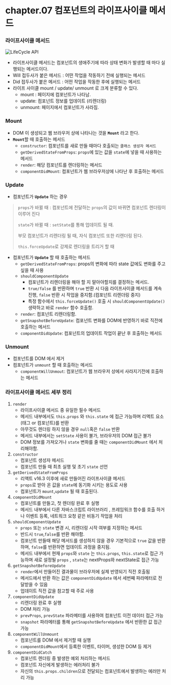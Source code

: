 # chapter.07 컴포넌트의 라이프사이클 메서드

### 라이프사이클 메서드



![LifeCycle API](/Users/hongsam/github/react-study/kimjongsoo/chapter.07/45587740-f8ed0e00-b944-11e8-9c99-7baab37944e8.jpg)



- 라이프사이클 메서드는 컴포넌트의 생애주기에 따라 상태 변화가 발생할 때 마다 실행되는 메서드이다.
- Will 접두사가 붙은 메서드 :  어떤 작업을 작동하기 전에 실행되는 메서드 
- Did 접두사가 붙은 메서드 :  어떤 작업을 작동한 후에 실행되는 메서드
- 라이프 사이클 mount / update/ unmount 로 크게 분류할 수 있다.
  - mount : 페이지에 컴포넌트가 나타남.
  - update: 컴포넌트 정보를 업데이트 (리렌더링)
  - unmount: 페이지에서 컴포넌트가 사라짐. 



### Mount

- DOM 이 생성되고 웹 브라우저 상에 나타나는 것을 <b>`Mount`</b> 라고 한다.
- <b>`Mount`</b>할 때 호출하는 메서드
  - `constructor`: 컴포넌트를 새로 만들 때마다 호출되는 `클래스 생성자 메서드`
  - `getDerivedStateFromProps`: `props`에 있는 값을 `state`에 넣을 때 사용하는 메서드
  - `render`: 해당 컴포넌트를 렌더링하는 메서드
  - `componentDidMount`:  컴포넌트가 웹 브라우저상에 나타난 후 호출하는 메서드

### Update

- 컴포넌트가 <b>`Update`</b> 하는 경우

> `props`가 바뀔 때 : 컴포넌트에 전달하는 `props`의 값이 바뀌면 컴포넌트 렌더링이 이루어 진다
>
> `state`가 바뀔 때 : `setState`를 통해 업데이트 될 때.
>
> 부모 컴포넌트가 리렌더링 될 때, 자식 컴포넌트 또한 리렌더링 된다.
>
> `this.forceUpdate`로 강제로 렌더링을 트리거 할 때



- 컴포넌트가 <b>`Update`</b> 할 때 호출하는 메서드
  - `getDerivedStateFromProps`:  props의 변화에 따라 state 값에도 변화를 주고 싶을 때 사용
  - `shouldComponentUpdate`
    -  컴포넌트가 리렌더링을 해야 할 지 말아야할지를 결정하는 메서드. 
    - `true/false` 를 반환하며 `true` 반환 시 다음 라이프사이클 메서드를 계속 진행, `false` 반환 시 작업을 중지함.(컴포넌트 리렌더링 중지)
    - 특정 함수에서 `this.forceUpdate()` 호출 시 `shouldComponentUpdate()` 생략하고 바로 `render` 함수 호출함.
  - `render`: 컴포넌트 리렌더링함.
  - `getSnapshotBeforeUpdate`: 컴포넌트 변화를 DOM에 반영하기 바로 직전에 호출하는 메서드
  - `componentDidUpdate`: 컴포넌트의 업데이트 작업이 끝난 후 호출하는 메서드

### Unmount

- 컴포넌트를 DOM 에서 제거
- 컴포넌트가 `unmount` 할 때 호출하는 메서드
  - `componentWillUnmout`: 컴포넌트가 웹 브라우저 상에서 사라지기전에 호출하는 메서드



### 라이프사이클 메서드 세부 정리

1. `render`
   - 라이프사이클 메서드 중 유일한 필수 메서드
   - 메서드 내부에서도 `this.props` 와 `this.state` 에 접근 가능하며 리액트 요소(태그 or 컴포넌트)를 반환
   - 아무것도 렌더링 하지 않을 경우 `null`혹은 `false` 반환
   - 메서드 내부에서는 `setState` 사용이 불가, 브라우저의 DOM 접근 불가
   - DOM 정보를 가져오거나 `state` 변화를 줄 때는 `componentDidMount` 에서 처리해야함.
2. `constructor`
   - 컴포넌트 생성자 메서드
   - 컴포넌트 만들 때 최초 실행 및 초기 `state`  선언
3. `getDerivedStateFromProps`
   - 리액트 v16.3 이후에 새로 만들어진 라이프사이클 메서드
   - `props`로 받아 온 값을 `state`에 동기화 시키는 용도로 사용
   - 컴포넌트가 `mount`,`update` 될 때 호출된다.
4. `componentDidMount`
   - 컴포넌트를 만들고, 첫 렌더링 완료 후 실행
   - 메서드 내부에서 다른 자바스크립트 라이브러리 , 프레임워크 함수를 호출 하거나 이벤트 등록, 네트워크 요청 같은 비동기 작업을 처리
5. `shouldComponentUpdate`
   - `props` 또는 `state` 변경 시, 리렌더링 시작 여부를 지정하는 메서드
   - 반드시 `true`,`false`를 반환 해야함.
   - 컴포넌트 만들때 해당 메서드를 생성하지 않을 경우 기본적으로 `true` 값을 반환하며, `false`를 반환하면  업데이트 과정을 중지됨.
   - 메서드 내부에서 현재 `props`와 `state` 는 `this.props`, `this.state`로 접근 가능하며 새로 설정될 `props` , `state`는 nextProps와 nextState로 접근 가능
6. `getSnapshotBeforeUpdate`
   - `render`에서 만들어진 결과물이 브라우저에 실제 반영되기 직전 호출됨
   - 메서드에서 반환 하는 값은 `componentDidUpdate` 에서 세번째 파라메터로 전달받을 수 있음
   - 업데이트 직전 값을 참고할 때 주로 사용
7. `componentDidUpdate`
   - 리렌더링 완료 후 실행
   - DOM 처리 가능
   - `prevProps`, `prevState` 파라메터를 사용하여 컴포넌트 이전 데이터 접근 가능
   - `snapshot` 파라메터를 통해 `getSnapshotBeforeUpdate` 에서 반환한 값 접근 가능
8. `componentWillUnmount`
   - 컴포넌트를 DOM 에서 제거할 때 실행
   - `componentDidMount`에서 등록한 이벤트, 타이머, 생성한 DOM 등 제거
9. `componentDidCatch`
   - 컴포넌트 렌더링 중 발생한 예외 처리하는 메서드
   - 컴포넌트 자신에게 발생하는 에러처리 불가 
   - 자신의 `this.props.children`으로 전달되는 컴포넌트에서 발생하는 에러만 처리 가능





### 

